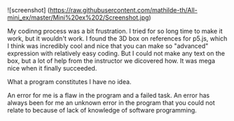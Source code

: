 ![screenshot] (https://raw.githubusercontent.com/mathilde-th/All-mini_ex/master/Mini%20ex%202/Screenshot.jpg)

My codinng process was a bit frustration. I tried for so long time to make it work, but it wouldn't work. I found the 3D box on references for p5.js, which I think was incredibly cool and nice that you can make so "advanced" expression with relatively easy coding.
But I could not make any text on the box, but a lot of help from the instructor we dicovered how. It was mega nice when it finally succeeded.

What a program constitutes I have no idea. 

An error for me is a flaw in the program and a failed task. An error has always been for me an unknown error in the program that you could not relate to because of lack of knowledge of software programming.

